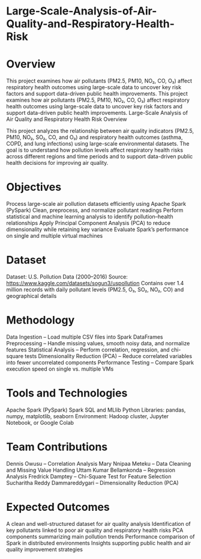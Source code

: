 # Large-Scale-Analysis-of-Air-Quality-and-Respiratory-Health-Risk

# Overview
This project examines how air pollutants (PM2.5, PM10, NO₂, CO, O₃) affect respiratory health outcomes using large-scale data to uncover key risk factors and support data-driven public health improvements.
This project examines how air pollutants (PM2.5, PM10, NO₂, CO, O₃) affect respiratory health outcomes using large-scale data to uncover key risk factors and support data-driven public health improvements. Large-Scale Analysis of Air Quality and Respiratory Health Risk Overview

This project analyzes the relationship between air quality indicators (PM2.5, PM10, NO₂, SO₂, CO, and O₃) and respiratory health outcomes (asthma, COPD, and lung infections) using large-scale environmental datasets. The goal is to understand how pollution levels affect respiratory health risks across different regions and time periods and to support data-driven public health decisions for improving air quality.

# Objectives

Process large-scale air pollution datasets efficiently using Apache Spark (PySpark) Clean, preprocess, and normalize pollutant readings Perform statistical and machine learning analysis to identify pollution–health relationships Apply Principal Component Analysis (PCA) to reduce dimensionality while retaining key variance Evaluate Spark’s performance on single and multiple virtual machines

# Dataset

Dataset: U.S. Pollution Data (2000–2016) Source: https://www.kaggle.com/datasets/sogun3/uspollution Contains over 1.4 million records with daily pollutant levels (PM2.5, O₃, SO₂, NO₂, CO) and geographical details

# Methodology

Data Ingestion – Load multiple CSV files into Spark DataFrames Preprocessing – Handle missing values, smooth noisy data, and normalize features Statistical Analysis – Perform correlation, regression, and chi-square tests Dimensionality Reduction (PCA) – Reduce correlated variables into fewer uncorrelated components Performance Testing – Compare Spark execution speed on single vs. multiple VMs

# Tools and Technologies

Apache Spark (PySpark) Spark SQL and MLlib Python Libraries: pandas, numpy, matplotlib, seaborn Environment: Hadoop cluster, Jupyter Notebook, or Google Colab

# Team Contributions

Dennis Owusu – Correlation Analysis 
Mary Nnipaa Meteku – Data Cleaning and Missing Value Handling 
Uttam Kumar Bellamkonda – Regression Analysis 
Fredrick Damptey – Chi-Square Test for Feature Selection 
Sucharitha Reddy Dammareddygari – Dimensionality Reduction (PCA)

# Expected Outcomes

A clean and well-structured dataset for air quality analysis Identification of key pollutants linked to poor air quality and respiratory health risks PCA components summarizing main pollution trends Performance comparison of Spark in distributed environments Insights supporting public health and air quality improvement strategies
